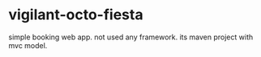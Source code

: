 # vigilant-octo-fiesta
simple booking web app. 
not used any framework.
its maven project with mvc model.
